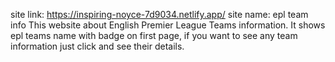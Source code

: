 site link: https://inspiring-noyce-7d9034.netlify.app/
site name: epl team info
This website about English Premier League Teams information.
It shows epl teams name with badge on first page, if you want to see any team information just click and see their details.
